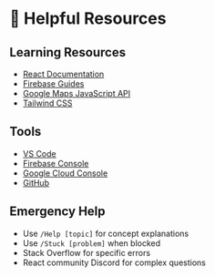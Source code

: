 # 📖 Helpful Resources

## Learning Resources
- [React Documentation](https://reactjs.org/)
- [Firebase Guides](https://firebase.google.com/docs/guides)
- [Google Maps JavaScript API](https://developers.google.com/maps/documentation/javascript)
- [Tailwind CSS](https://tailwindcss.com/)

## Tools
- [VS Code](https://code.visualstudio.com/)
- [Firebase Console](https://console.firebase.google.com/)
- [Google Cloud Console](https://console.cloud.google.com/)
- [GitHub](https://github.com/)

## Emergency Help
- Use `/Help [topic]` for concept explanations
- Use `/Stuck [problem]` when blocked
- Stack Overflow for specific errors
- React community Discord for complex questions